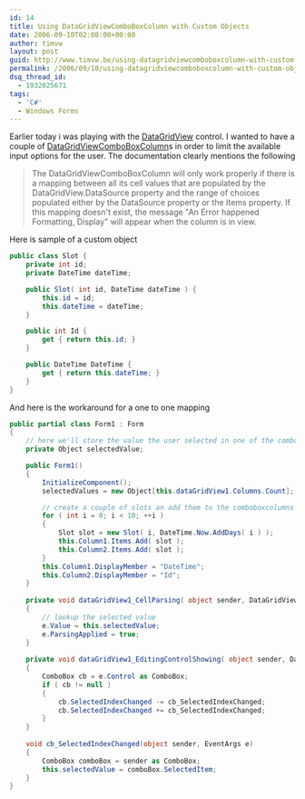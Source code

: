 ```yaml
---
id: 14
title: Using DataGridViewComboBoxColumn with Custom Objects
date: 2006-09-10T02:08:00+00:00
author: timvw
layout: post
guid: http://www.timvw.be/using-datagridviewcomboboxcolumn-with-custom-objects/
permalink: /2006/09/10/using-datagridviewcomboboxcolumn-with-custom-objects/
dsq_thread_id:
  - 1932025671
tags:
  - 'C#'
  - Windows Forms
---
```

Earlier today i was playing with the [DataGridView](http://msdn2.microsoft.com/en-us/library/system.windows.forms.datagridview.aspx) control. I wanted to have a couple of [DataGridViewComboBoxColumn](http://msdn2.microsoft.com/en-us/library/xwx934x7.aspx)s in order to limit the available input options for the user. The documentation clearly mentions the following

> <div>
>   The DataGridViewComboBoxColumn will only work properly if there is a mapping between all its cell values that are populated by the DataGridView.DataSource property and the range of choices populated either by the DataSource property or the Items property. If this mapping doesn't exist, the message "An Error happened Formatting, Display" will appear when the column is in view.
> </div>

Here is sample of a custom object

```csharp
public class Slot {
	private int id;
	private DateTime dateTime;

	public Slot( int id, DateTime dateTime ) {
		this.id = id;
		this.dateTime = dateTime;
	}

	public int Id {
		get { return this.id; }
	}

	public DateTime DateTime {
		get { return this.dateTime; }
	}
}
```

And here is the workaround for a one to one mapping

```csharp
public partial class Form1 : Form 
{
	// here we'll store the value the user selected in one of the comboboxcolumns
	private Object selectedValue;

	public Form1() 
	{
		InitializeComponent();
		selectedValues = new Object[this.dataGridView1.Columns.Count];

		// create a couple of slots an add them to the comboboxcolumns
		for ( int i = 0; i < 10; ++i ) 
		{ 
			Slot slot = new Slot( i, DateTime.Now.AddDays( i ) ); 
			this.Column1.Items.Add( slot ); 
			this.Column2.Items.Add( slot ); 
		} 
		this.Column1.DisplayMember = "DateTime"; 
		this.Column2.DisplayMember = "Id"; 
	} 
	
	private void dataGridView1_CellParsing( object sender, DataGridViewCellParsingEventArgs e ) 
	{ 
		// lookup the selected value 
		e.Value = this.selectedValue; 
		e.ParsingApplied = true; 
	} 
	
	private void dataGridView1_EditingControlShowing( object sender, DataGridViewEditingControlShowingEventArgs e ) 
	{ 
		ComboBox cb = e.Control as ComboBox; 
		if ( cb != null ) 
		{ 
			cb.SelectedIndexChanged -= cb_SelectedIndexChanged; 
			cb.SelectedIndexChanged += cb_SelectedIndexChanged; 
		} 
	} 
	
	void cb_SelectedIndexChanged(object sender, EventArgs e) 
	{ 
		ComboBox comboBox = sender as ComboBox; 
		this.selectedValue = comboBox.SelectedItem; 
	} 
}
```
